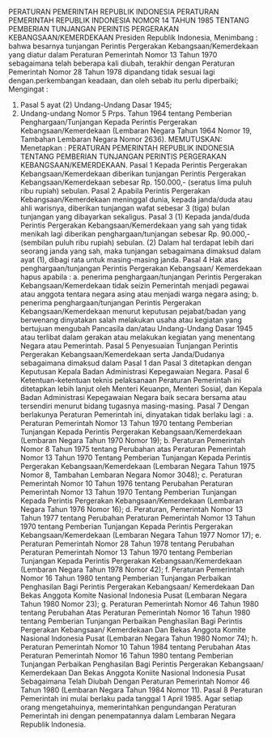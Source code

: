  PERATURAN PEMERINTAH REPUBLIK INDONESIA PERATURAN PEMERINTAH REPUBLIK INDONESIA NOMOR 14 TAHUN 1985 TENTANG PEMBERIAN TUNJANGAN PERINTIS PERGERAKAN KEBANGSAAN/KEMERDEKAAN Presiden Republik Indonesia,
Menimbang :
 bahwa besarnya tunjangan Perintis Pergerakan Kebangsaan/Kemerdekaan yang diatur dalam Peraturan Pemerintah Nomor 13 Tahun 1970 sebagaimana telah beberapa kali diubah, terakhir dengan Peraturan Pemerintah Nomor 28 Tahun 1978 dipandang tidak sesuai lagi dengan.perkembangan keadaan, dan oleh sebab itu perlu diperbaiki;
Mengingat :

1. Pasal 5 ayat (2) Undang-Undang Dasar 1945;
2. Undang-undang Nomor 5 Prps. Tahun 1964 tentang Pemberian Penghargaan/Tunjangan Kepada Perintis Pergerakan Kebangsaan/Kemerdekaan (Lembaran Negara Tahun 1964 Nomor 19, Tambahan Lembaran Negara Nomor 2636).
MEMUTUSKAN:
 Menetapkan : PERATURAN PEMERINTAH REPUBLIK INDONESIA TENTANG PEMBERIAN TUNJANGAN PERINTIS PERGERAKAN KEBANGSAAN/KEMERDEKAAN.
Pasal 1
Kepada Perintis Pergerakan Kebangsaan/Kemerdekaan diberikan tunjangan Perintis Pergerakan Kebangsaan/Kemerdekaan sebesar Rp. 150.000,- (seratus Iima puluh ribu rupiah) sebulan.
Pasal 2
Apabila Perintis Pergerakan Kebangsaan/Kemerdekaan meninggal dunia, kepada janda/duda atau ahli warisnya, diberikan tunjangan wafat sebesar 3 (tiga) bulan tunjangan yang dibayarkan sekaligus.
Pasal 3
(1) Kepada janda/duda Perintis Pergerakan Kebangsaan/Kemerdekaan yang sah yang tidak menikah lagi diberikan penghargaan/tunjangan sebesar Rp. 90.000,- (sembilan puluh ribu rupiah) sebulan.
(2) Dalam hal terdapat lebih dari seorang janda yang sah, maka tunjangan sebagaimana dimaksud dalam ayat (1), dibagi rata untuk masing-masing janda.
Pasal 4
Hak atas penghargaan/tunjangan Perintis Pergerakan Kebangsaan/ Kemerdekaan hapus apabila :
a. penerima penghargaan/tunjangan Perintis Pergerakan Kebangsaan/Kemerdekaan tidak seizin Pemerintah menjadi pegawai atau anggota tentara negara asing atau menjadi warga negara asing;
b. penerima penghargaan/tunjangan Perintis Pergerakan Kebangsaan/Kemerdekaan menurut keputusan pejabat/badan yang berwenang dinyatakan salah melakukan usaha atau kegiatan yang bertujuan mengubah Pancasila dan/atau Undang-Undang Dasar 1945 atau terlibat dalam gerakan atau melakukan kegiatan yang menentang Negara atau Pemerintah.
Pasal 5
Penyesuaian Tunjangan Perintis Pergerakan Kebangsaan/Kemerdekaan serta Janda/Dudanya sebagaimana dimaksud dalam Pasal 1 dan Pasal 3 ditetapkan dengan Keputusan Kepala Badan Administrasi Kepegawaian Negara.
Pasal 6
Ketentuan-ketentuan teknis pelaksanaan Peraturan Pemerintah ini ditetapkan lebih lanjut oleh Menteri Keuanpn, Menteri Sosial, dan Kepala Badan Administrasi Kepegawaian Negara baik secara bersama atau tersendiri menurut bidang tugasnya masing-masing.
Pasal 7
Dengan berlakunya Peraturan Pemerintah ini, dinyatakan tidak berlaku lagi :
a. Peraturan Pemerintah Nomor 13 Tahun 1970 tentang Pemberian Tunjangan Kepada Perintis Pergerakan Kebangsaan/Kemerdekaan (Lembaran Negara Tahun 1970 Nomor 19);
b. Peraturan Pemerintah Nomor 8 Tahun 1975 tentang Perubahan atas Peraturan Pemerintah Nomor 13 Tahun 1970 Tentang Pemberian Tunjangan Kepada Perintis Pergerakan Kebangsaan/Kemerdekaan (Lembaran Negara Tahun 1975 Nomor 8, Tambahan Lembaran Negara Nomor 3048);
c. Peraturan Pemerintah Nomor 10 Tahun 1976 tentang Perubahan Peraturan Pemerintah Nomor 13 Tahun 1970 Tentang Pemberian Tunjangan Kepada Perintis Pergerakan Kebangsaan/Kemerdekaan (Lembaran Negara Tahun 1976 Nomor 16);
d. Peraturan, Pemerintah Nomor 13 Tahun 1977 tentang Perubahan Peraturan Pemerintah Nomor 13 Tahun 1970 tentang Pemberian Tunjangan Kepada Perintis Pergerakan Kebangsaan/Kemerdekaan (Lembaran Negara Tahun 1977 Nomor 17);
e. Peraturan Pemerintah Nomor 28 Tahun 1978 tentang Perubahan Peraturan Pemerintah Nomor 13 Tahun 1970 tentang Pemberian Tunjangan Kepada Perintis Pergerakan Kebangsaan/Kemerdekaan (Lembaran Negara Tahun 1978 Nomor 42);
f. Peraturan Pemerintah Nomor 16 Tahun 1980 tentang Pemberian Tunjangan Perbaikan Penghasilan Bagi Perintis Pergerakan Kebangsaan/ Kemerdekaan Dan Bekas Anggota Komite Nasional Indonesia Pusat (Lembaran Negara Tahun 1980 Nomor 23);
g. Peraturan Pemerintah Nomor 46 Tahun 1980 tentang Perubahan Atas Peraturan Pemerintah Nomor 16 Tahun 1980 tentang Pemberian Tunjangan Perbaikan Penghasilan Bagi Perintis Pergerakan Kebangsaan/ Kemerdekaan Dan Bekas Anggota Komite Nasional Indonesia Pusat (Lembaran Negara Tahun 1980 Nomor 74);
h. Peraturan Pemerintah Nomor 10 Tahun 1984 tentang Perubahan Atas Peraturan Pemerintah Nomor 16 Tahun 1980 tentang Pemberian Tunjangan Perbaikan Penghasilan Bagi Perintis Pergerakan Kebangsaan/ Kemerdekaan Dan Bekas Anggota Koniite Nasional Indonesia Pusat Sebagaimana Telah Diubah Dengan Peraturan Pemerintah Nomor 46 Tahun 1980 (Lembaran Negara Tahun 1984 Nomor 11).
Pasal 8
Peraturan Pemerintah ini mulai berlaku pada tanggal 1 April 1985. Agar setiap orang mengetahuinya, memerintahkan pengundangan Peraturan Pemerintah ini dengan penempatannya dalam Lembaran Negara Republik Indonesia.